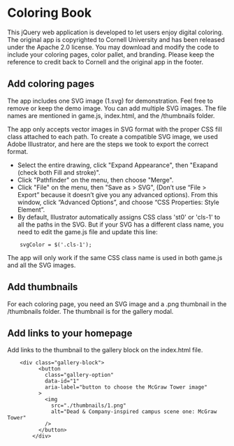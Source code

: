 # Coloring Book
This jQuery web application is developed to let users enjoy digital coloring.  The original app is copyrighted to Cornell University and has been released under the Apache 2.0 license. You may download and modify the code to include your coloring pages, color pallet, and branding.  Please keep the reference to credit back to Cornell and the original app in the footer.

## Add coloring pages
The app includes one SVG image (1.svg) for demonstration.  Feel free to remove or keep the demo image.
You can add multiple SVG images.  The file names are mentioned in game.js, index.html, and the /thumbnails folder.  

The app only accepts vector images in SVG format with the proper CSS fill class attached to each path.
To create a compatible SVG image, we used Adobe Illustrator, and here are the steps we took to export the correct format.
- Select the entire drawing, click "Expand Appearance", then "Exapand (check both Fill and stroke)".
- Click "Pathfinder" on the menu, then choose "Merge".
- Click "File" on the menu, then "Save as > SVG", (Don’t use “File > Export” because it doesn’t give you any advanced options). From this window, click “Advanced Options”, and choose “CSS Properties: Style Element”.
- By default, Illustrator automatically assigns CSS class 'st0' or 'cls-1' to all the paths in the SVG.  But if your SVG has a different class name, you need to edit the game.js file and update this line:
```
    svgColor = $('.cls-1');
```
The app will only work if the same CSS class name is used in both game.js and all the SVG images.

## Add thumbnails
For each coloring page, you need an SVG image and a .png thumbnail in the /thumbnails folder.  The thumbnail is for the gallery modal. 

## Add links to your homepage
Add links to the thumbnail to the gallery block on the index.html file.
```
    <div class="gallery-block">
          <button
            class="gallery-option"
            data-id="1"
            aria-label="button to choose the McGraw Tower image"
          >
            <img
              src="./thumbnails/1.png"
              alt="Dead & Company-inspired campus scene one: McGraw Tower"
            />
          </button>
        </div>
```
